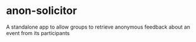 # anon-solicitor
A standalone app to allow groups to retrieve anonymous feedback about an event from its participants
